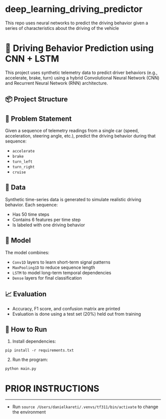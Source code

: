 # deep_learning_driving_predictor
This repo uses neural networks to predict the driving behavior given a series of characteristics about the driving of the vehicle

# 🚗 Driving Behavior Prediction using CNN + LSTM

This project uses synthetic telemetry data to predict driver behaviors (e.g., accelerate, brake, turn) using a hybrid Convolutional Neural Network (CNN) and Recurrent Neural Network (RNN) architecture.

## 📦 Project Structure

## 🧠 Problem Statement

Given a sequence of telemetry readings from a single car (speed, acceleration, steering angle, etc.), predict the driving behavior during that sequence:

- `accelerate`
- `brake`
- `turn_left`
- `turn_right`
- `cruise`

## 🧪 Data

Synthetic time-series data is generated to simulate realistic driving behavior. Each sequence:
- Has 50 time steps
- Contains 6 features per time step
- Is labeled with one driving behavior

## 🧠 Model

The model combines:
- `Conv1D` layers to learn short-term signal patterns
- `MaxPooling1D` to reduce sequence length
- `LSTM` to model long-term temporal dependencies
- `Dense` layers for final classification

## 📈 Evaluation

- Accuracy, F1 score, and confusion matrix are printed
- Evaluation is done using a test set (20%) held out from training

## 🚀 How to Run

1. Install dependencies:

`pip install -r requirements.txt`

2. Run the program:

`python main.py`


# PRIOR INSTRUCTIONS
---
* Run `source /Users/danielkareti/.venvs/tf311/bin/activate` to change the environment